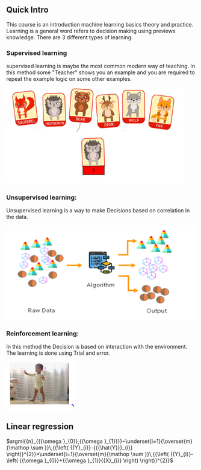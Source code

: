 ## Quick Intro

This course is an introduction machine learning basics theory and practice. Learning is a general word refers to decision making using previews knowledge. There are 3 different types of learning:

### Supervised learning
supervised learning is maybe the most common modern way of teaching. In this method some "Teacher" shows you an example
and you are required to repeat the example logic on some other examples.


<img src="/Lesson_0/image1.PNG" >

### Unsupervised learning:

Unsupervised learning is a way to make Decisions based on correlation in the data.

<img src="/Lesson_0/Image2.PNG" width="800">


### Reinforcement learning:

In this method the Decision is based on interaction with the environment. The learning is done using Trial and error. 

<img src="/Lesson_0/Image3.PNG">
 


## Linear regression 

$argmi{{n}_{{{\omega }_{0}},{{\omega }_{1}}}}~\underset{i=1}{\overset{m}{\mathop \sum }}\,{{\left( {{Y}_{i}}-{{{\hat{Y}}}_{i}} \right)}^{2}}=\underset{i=1}{\overset{m}{\mathop \sum }}\,{{\left( {{Y}_{i}}-\left( {{\omega }_{0}}+{{\omega }_{1}}{{X}_{i}} \right) \right)}^{2}}$
